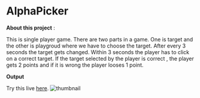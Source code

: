# AlphaPicker

**About this project** :

This is single player game.
There are two parts in a game. One is target and the other is playgroud where we have to choose the target.
After every 3 seconds the target gets changed.
Within 3 seconds the player has to click on a correct target.
If the target selected by the player is correct , the player gets 2 points and if it is wrong the player looses 1 point.

**Output**

Try this live [here](https://alphapicker-38952.web.app/).
![thumbnail](https://user-images.githubusercontent.com/30195666/84275228-6cd63d80-ab4e-11ea-9e45-64f1019d2740.gif)
